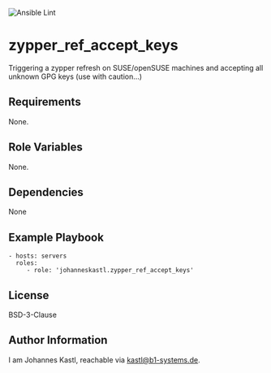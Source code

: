 ![Ansible Lint](https://github.com/johanneskastl/ansible-role-zypper_ref_accept_keys/workflows/Ansible%20Lint/badge.svg)

zypper_ref_accept_keys
=========

Triggering a zypper refresh on SUSE/openSUSE machines and accepting all unknown GPG keys (use with caution...)

Requirements
------------

None.

Role Variables
--------------

None.

Dependencies
------------

None

Example Playbook
----------------

    - hosts: servers
      roles:
         - role: 'johanneskastl.zypper_ref_accept_keys'

License
-------

BSD-3-Clause

Author Information
------------------

I am Johannes Kastl, reachable via kastl@b1-systems.de.
